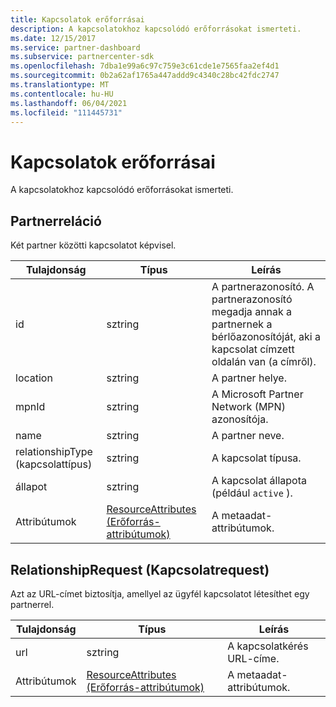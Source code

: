```yaml
---
title: Kapcsolatok erőforrásai
description: A kapcsolatokhoz kapcsolódó erőforrásokat ismerteti.
ms.date: 12/15/2017
ms.service: partner-dashboard
ms.subservice: partnercenter-sdk
ms.openlocfilehash: 7dba1e99a6c97c759e3c61cde1e7565faa2ef4d1
ms.sourcegitcommit: 0b2a62af1765a447addd9c4340c28bc42fdc2747
ms.translationtype: MT
ms.contentlocale: hu-HU
ms.lasthandoff: 06/04/2021
ms.locfileid: "111445731"
---
```

# <a name="relationships-resources"></a>Kapcsolatok erőforrásai

A kapcsolatokhoz kapcsolódó erőforrásokat ismerteti.

## <a name="partnerrelationship"></a>Partnerreláció

Két partner közötti kapcsolatot képvisel.

| Tulajdonság         | Típus                                                           | Leírás                                                                                                                                    |
|------------------|----------------------------------------------------------------|------------------------------------------------------------------------------------------------------------------------------------------------|
| id               | sztring                                                         | A partnerazonosító. A partnerazonosító megadja annak a partnernek a bérlőazonosítóját, aki a kapcsolat címzett oldalán van (a címről). |
| location         | sztring                                                         | A partner helye.                                                                                                                   |
| mpnId            | sztring                                                         | A Microsoft Partner Network (MPN) azonosítója.                                                                                 |
| name             | sztring                                                         | A partner neve.                                                                                                                       |
| relationshipType (kapcsolattípus) | sztring                                                         | A kapcsolat típusa.                                                                                                                      |
| állapot            | sztring                                                         | A kapcsolat állapota (például `active` ).                                                                                                 |
| Attribútumok       | [ResourceAttributes (Erőforrás-attribútumok)](utility-resources.md#resourceattributes) | A metaadat-attribútumok.                                                                                                                       |

## <a name="relationshiprequest"></a>RelationshipRequest (Kapcsolatrequest)

Azt az URL-címet biztosítja, amellyel az ügyfél kapcsolatot létesíthet egy partnerrel.

| Tulajdonság   | Típus                                                           | Leírás                   |
|------------|----------------------------------------------------------------|-------------------------------|
| url        | sztring                                                         | A kapcsolatkérés URL-címe. |
| Attribútumok | [ResourceAttributes (Erőforrás-attribútumok)](utility-resources.md#resourceattributes) | A metaadat-attribútumok.      |
